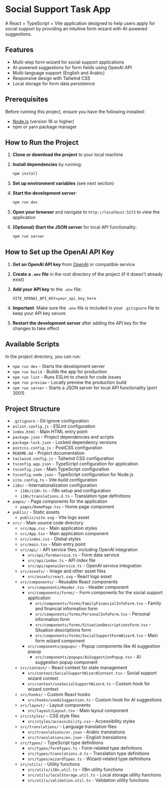 # Social Support Task App

A React + TypeScript + Vite application designed to help users apply for social support by providing an intuitive form wizard with AI-powered suggestions.

## Features

- Multi-step form wizard for social support applications
- AI-powered suggestions for form fields using OpenAI API
- Multi-language support (English and Arabic)
- Responsive design with Tailwind CSS
- Local storage for form data persistence

## Prerequisites

Before running this project, ensure you have the following installed:

- [Node.js](https://nodejs.org/) (version 18 or higher)
- npm or yarn package manager

## How to Run the Project

1. **Clone or download the project** to your local machine

2. **Install dependencies** by running:
   ```bash
   npm install
   ```

3. **Set up environment variables** (see next section)

4. **Start the development server**:
   ```bash
   npm run dev
   ```

5. **Open your browser** and navigate to `http://localhost:5173` to view the application

6. **(Optional) Start the JSON server** for local API functionality:
   ```bash
   npm run server
   ```

## How to Set up the OpenAI API Key

1. **Get an OpenAI API key** from [OpenAI](https://platform.openai.com/api-keys) or compatible service

2. **Create a `.env` file** in the root directory of the project (if it doesn't already exist)

3. **Add your API key** to the `.env` file:
   ```
   VITE_OPENAI_API_KEY=your_api_key_here
   ```

4. **Important**: Make sure the `.env` file is included in your `.gitignore` file to keep your API key secure

5. **Restart the development server** after adding the API key for the changes to take effect

## Available Scripts

In the project directory, you can run:

- `npm run dev` - Starts the development server
- `npm run build` - Builds the app for production
- `npm run lint` - Runs ESLint to check for code issues
- `npm run preview` - Locally preview the production build
- `npm run server` - Starts a JSON server for local API functionality (port 3001)

## Project Structure

- `.gitignore` - Git ignore configuration
- `eslint.config.js` - ESLint configuration
- `index.html` - Main HTML entry point
- `package.json` - Project dependencies and scripts
- `package-lock.json` - Locked dependency versions
- `postcss.config.js` - PostCSS configuration
- `README.md` - Project documentation
- `tailwind.config.js` - Tailwind CSS configuration
- `tsconfig.app.json` - TypeScript configuration for application
- `tsconfig.json` - Main TypeScript configuration
- `tsconfig.node.json` - TypeScript configuration for Node.js
- `vite.config.ts` - Vite build configuration
- `i18n/` - Internationalization configuration
  - `i18n/i18n.ts` - i18n setup and configuration
  - `i18n/translations.d.ts` - Translation type definitions
- `pages/` - Page components for the application
  - `pages/HomePage.tsx` - Home page component
- `public/` - Static assets
  - `public/vite.svg` - Vite logo asset
- `src/` - Main source code directory
  - `src/App.css` - Main application styles
  - `src/App.tsx` - Main application component
  - `src/index.css` - Global styles
  - `src/main.tsx` - Main entry point
  - `src/api/` - API service files, including OpenAI integration
    - `src/api/formService.ts` - Form data service
    - `src/api/index.ts` - API index file
    - `src/api/openaiService.ts` - OpenAI service integration
  - `src/assets/` - Image and other asset files
    - `src/assets/react.svg` - React logo asset
  - `src/components/` - Reusable React components
    - `src/components/Header.tsx` - Header component
    - `src/components/forms/` - Form components for the social support application
      - `src/components/forms/FamilyFinancialInfoForm.tsx` - Family and financial information form
      - `src/components/forms/PersonalInfoForm.tsx` - Personal information form
      - `src/components/forms/SituationDescriptionsForm.tsx` - Situation descriptions form
      - `src/components/forms/SocialSupportFormWizard.tsx` - Main form wizard component
    - `src/components/popups/` - Popup components like AI suggestion popup
      - `src/components/popups/AiSuggestionPopup.tsx` - AI suggestion popup component
  - `src/context/` - React context for state management
    - `src/context/SocialSupportWizardContext.tsx` - Social support wizard context
    - `src/context/useSocialSupportWizard.ts` - Custom hook for wizard context
  - `src/hooks/` - Custom React hooks
    - `src/hooks/useAiSuggestion.ts` - Custom hook for AI suggestions
  - `src/layout/` - Layout components
    - `src/layout/Layout.tsx` - Main layout component
  - `src/styles/` - CSS style files
    - `src/styles/accessibility.css` - Accessibility styles
  - `src/translations/` - Language translation files
    - `src/translations/ar.json` - Arabic translations
    - `src/translations/en.json` - English translations
  - `src/types/` - TypeScript type definitions
    - `src/types/formTypes.ts` - Form-related type definitions
    - `src/types/translations.d.ts` - Translation type definitions
    - `src/types/wizardTypes.ts` - Wizard-related type definitions
  - `src/utils/` - Utility functions
    - `src/utils/i18n.util.ts` - i18n utility functions
    - `src/utils/localStorage.util.ts` - Local storage utility functions
    - `src/utils/validation.util.ts` - Validation utility functions
